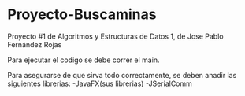 # Proyecto-Buscaminas
Proyecto #1 de Algoritmos y Estructuras de Datos 1, de Jose Pablo Fernández Rojas

Para ejecutar el  codigo se debe correr el main.

Para asegurarse de que sirva todo correctamente, se deben anadir las siguientes librerias:
-JavaFX(sus librerias)
-JSerialComm
